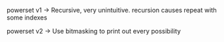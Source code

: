 powerset v1 -> Recursive, very unintuitive. recursion causes repeat with some indexes

powerset v2 -> Use bitmasking to print out every possibility